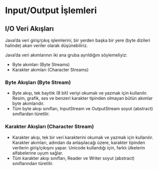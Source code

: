 # Input/Output İşlemleri

## I/O Veri Akışları
Java’da veri giriş/çıkış işlemlerini, bir yerden başka bir yere (byte dizileri halinde) akan veriler olarak düşünebiliriz.

Java’da veri akımlarının iki ana gruba ayrıldığını söylemeliyiz:
- Byte akımları (Byte Streams)
- Karakter akımları (Character Streams)

### Byte Akışları (Byte Stream)
- Byte akışı, tek baytlık (8 bit) veriyi okumak ve yazmak için kullanılır. Resim, grafik, ses ve benzeri karakter tipinden olmayan bütün akımlar byte akımlarıdır.
- Tüm byte akışı sınıfları, InputStream ve OutputStream soyut (abstract) sınıflardan türetilir.

### Karakter Akışları (Character Stream)
- Karakter akışı, tek bir veri karakterini okumak ve yazmak için kullanılır. Karakter akımları, adından da anlaşılacağı üzere, karakter tipinden verilerin giriş/çıkışını yapar. Unicode kullandığı için, farklı ülkelerin alfabelerine uyum sağlar.
- Tüm karakter akışı sınıfları, Reader ve Writer soyut (abstract) sınıflarından türetilir.

